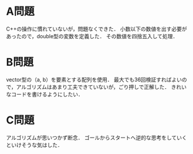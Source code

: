 # A問題
C++の操作に慣れていないが，問題なくできた．
小数以下の数値を出す必要があったので，double型の変数を定義した．
その数値を四捨五入して処理．

# B問題
vector型の（a, b）を要素とする配列を使用．
最大でも36回検証すればよいので，アルゴリズムはあまり工夫できていないが，ごり押しで正解した．
きれいなコードを書けるようにしたい．

# C問題
アルゴリズムが思いつかず断念．
ゴールからスタートへ逆的な思考をしていくといけそうな気はした．
